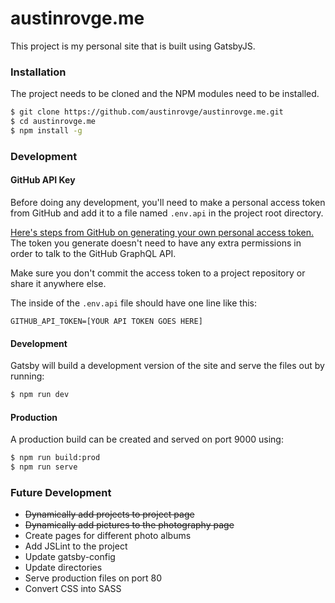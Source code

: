 # austinrovge.me
This project is my personal site that is built using GatsbyJS.

### Installation
The project needs to be cloned and the NPM modules need to be installed.

``` bash
$ git clone https://github.com/austinrovge/austinrovge.me.git
$ cd austinrovge.me
$ npm install -g
```

### Development

#### GitHub API Key
Before doing any development, you'll need to make a personal access token from GitHub and add it to a file named `.env.api` in the project root directory.

[Here's steps from GitHub on generating your own personal access token.](https://help.github.com/articles/creating-a-personal-access-token-for-the-command-line/) The token you generate doesn't need to have any extra permissions in order to talk to the GitHub GraphQL API.

Make sure you don't commit the access token to a project repository or share it anywhere else.

The inside of the `.env.api` file should have one line like this:

```
GITHUB_API_TOKEN=[YOUR API TOKEN GOES HERE]
```

#### Development

Gatsby will build a development version of the site and serve the files out by running:

``` bash
$ npm run dev
```

#### Production

A production build can be created and served on port 9000 using:

```bash
$ npm run build:prod
$ npm run serve
```

### Future Development
* ~~Dynamically add projects to project page~~
* ~~Dynamically add pictures to the photography page~~
* Create pages for different photo albums
* Add JSLint to the project
* Update gatsby-config
* Update directories
* Serve production files on port 80
* Convert CSS into SASS